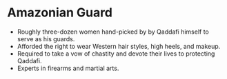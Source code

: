 Amazonian Guard
===============

* Roughly three-dozen women hand-picked by by Qaddafi himself to serve as his guards.
* Afforded the right to wear Western hair styles, high heels, and makeup.
* Required to take a vow of chastity and devote their lives to protecting Qaddafi.
* Experts in firearms and martial arts.


